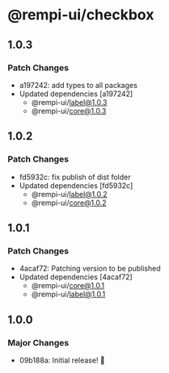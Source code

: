 # @rempi-ui/checkbox

## 1.0.3

### Patch Changes

- a197242: add types to all packages
- Updated dependencies [a197242]
  - @rempi-ui/label@1.0.3
  - @rempi-ui/core@1.0.3

## 1.0.2

### Patch Changes

- fd5932c: fix publish of dist folder
- Updated dependencies [fd5932c]
  - @rempi-ui/label@1.0.2
  - @rempi-ui/core@1.0.2

## 1.0.1

### Patch Changes

- 4acaf72: Patching version to be published
- Updated dependencies [4acaf72]
  - @rempi-ui/core@1.0.1
  - @rempi-ui/label@1.0.1

## 1.0.0

### Major Changes

- 09b188a: Initial release! 🎉
